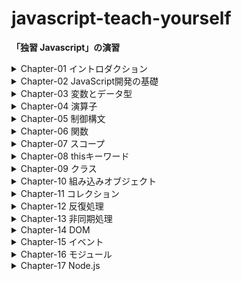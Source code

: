 # javascript-teach-yourself
**「独習 Javascript」の演習**


<details>
<summary>Chapter-01 イントロダクション</summary>

- index.html // hello world
- README.md // 理解度チェック

</details>

<details>
<summary>Chapter-02 JavaScript開発の基礎</summary>

- console_error.html // エラーの確認
- inline_script.html // 外部のjsファイルを読み込む確認
- main.js // inline_script.htmlで読み込まれるjsファイル
- /debugging // Chrome上でdebugを行う練習をするためのディレクトリ
- README.md, sec_end2.html, sec_end3.html // 理解度チェック

</details>

<details>
<summary>Chapter-03 変数とデータ型</summary>

- 3-4.html, 3-4.js, 3-6.html, 3-6.js, 3-7.html, 3-7.js, 3-8.html, 3-8.js // exercise
- README.md, chapter-03-check.html, chapter-03-check.js // 理解度チェック

</details>

<details>
<summary>Chapter-04 演算子</summary>

- README.md // exercise, 理解度チェック

</details>

<details>
<summary>Chapter-05 制御構文</summary>

- 5-01.html, 5-01.js, 5-02.html, 5-02.js, 5-03.html, 5-03.js, 5-04.html, 5-04.js, 5-05.html, 5-05.js, 5-06.html, 5-06.js, 5-07.html, 5-07.js, 5-08.html, 5-08.js, 5-09.html, 5-09.js, 5-10.html, 5-10.js, 5-11.html, 5-11.js, 5-12.html, 5-12.js, 5-13.html, 5-13.js, 5-14.html, 5-14.js // exercise
- README.md, chapter-05-check.html, chapter-05-check.js // 理解度チェック

</details>

<details>
<summary>Chapter-06 関数</summary>

- 6-01.html, 6-01.js, 6-02.html, 6-02.js, 6-03.html, 6-03.js, 6-04.html, 6-04.js, 6-05.html, 6-05.js, 6-06.html, 6-06.js, 6-07.html, 6-07.js, 6-08.html, 6-08.js, 6-09.html, 6-09.js, 6-10.html, 6-10.js, 6-11.html, 6-11.js // exercise
- README.md, chapter-06-check.html, chapter-06-check.js // 理解度チェック

</details>

<details>
<summary>Chapter-07 スコープ</summary>

- 7-3.html // exercise
- README.md, chapter-07-check.html, chapter-07-check.js // 理解度チェック

</details>

<details>
<summary>Chapter-08 thisキーワード</summary>

- README.md // exercise, 理解度チェック

</details>

<details>
<summary>Chapter-09 クラス</summary>

- 9-1.html, 9-1.js, 9-2.html, 9-2.js, 9-3.html, 9-3.js, 9-4.html, 9-4.js, 9-6.html, 9-6.js // exercise
- README.md, chapter-09-check.html, chapter-09-check.js // 理解度チェック

</details>

<details>
<summary>Chapter-10 組み込みオブジェクト</summary>

- 10-1.html, 10-1.js, 10-2.html, 10-2.js, 10-3.html, 10-3.js, 10-4.html, 10-4.js, 10-6.html, 10-6.js // exercise
- README.md, chapter-10-check-01.html, chapter-10-check-01.js, chapter-10-check-03.html, chapter-10-check-03.js, chapter-10-check-04.html, chapter-10-check-04.js, chapter-10-check-05.html, chapter-10-check-05.js // 理解度チェック

</details>

<details>
<summary>Chapter-11 コレクション</summary>

- 11-1.html, 11-1.js, 11-2.html, 11-2.js, 11-3.html, 11-3.js, 11-4.html, 11-4.js // exercise
- README.md, chapter-11-check-01.html, chapter-11-check-01.js, chapter-11-check-02.html, chapter-11-check-02.js // 理解度チェック

</details>

<details>
<summary>Chapter-12 反復処理</summary>
</details>

<details>
<summary>Chapter-13 非同期処理</summary>
</details>

<details>
<summary>Chapter-14 DOM</summary>
</details>

<details>
<summary>Chapter-15 イベント</summary>
</details>

<details>
<summary>Chapter-16 モジュール</summary>
</details>

<details>
<summary>Chapter-17 Node.js</summary>
</details>
